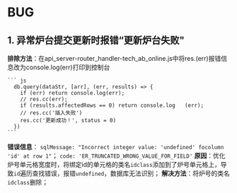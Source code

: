 # BUG

## 1. 异常炉台提交更新时报错“更新炉台失败"

**排除方法**：在api_server-router_handler-tech_ab_online.js中将res.(err)报错信息改为console.log(err)打印到控制台

    ``` js
      db.query(dataStr, [arr], (err, results) => {
        if (err) return console.log(err);
        // res.cc(err);
        if (results.affectedRows == 0) return console.log   (err);
        // res.cc('插入失败')
        res.cc('更新成功！', status = 0)
      })
    ```

**错误信息**：
      `sqlMessage: "Incorrect integer value: 'undefined' focolumn 'id' at row 1"`；
      ` code: 'ER_TRUNCATED_WRONG_VALUE_FOR_FIELD' `
**原因**：优化炉号单元格宽度时，将绑定id的单元格的类名`idclass`添加到了炉号单元格上，导致`id`遍历查找错误，报错`undefined`，数据库无法识别；
**解决方法**：将炉号的类名`idclass`删除；
